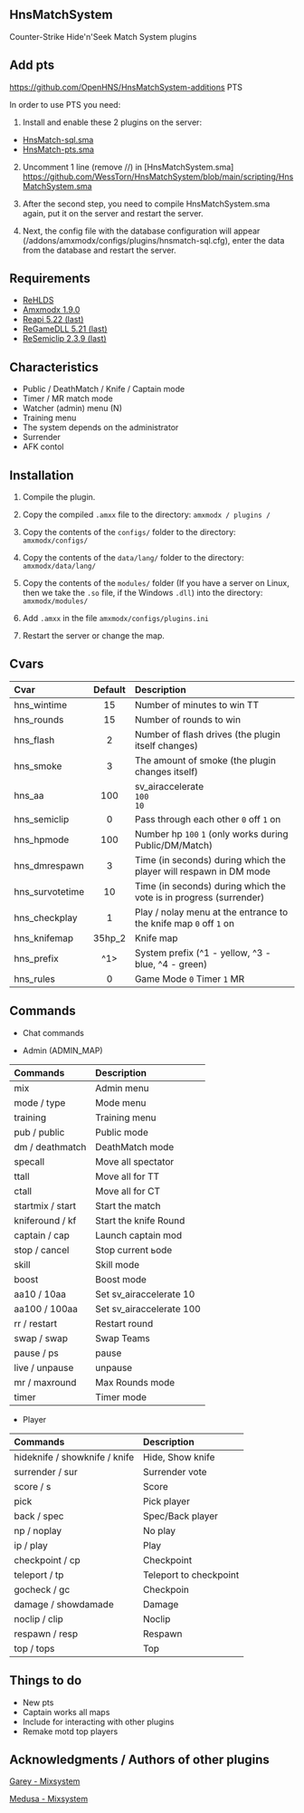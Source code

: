 ## HnsMatchSystem
Counter-Strike Hide'n'Seek Match System plugins

## Add pts
https://github.com/OpenHNS/HnsMatchSystem-additions PTS

In order to use PTS you need:
1. Install and enable these 2 plugins on the server:
- [HnsMatch-sql.sma](https://github.com/OpenHNS/HnsMatchSystem-additions/blob/main/scripting/HnsMatch-sql.sma)
- [HnsMatch-pts.sma](https://github.com/OpenHNS/HnsMatchSystem-additions/blob/main/scripting/HnsMatch-pts.sma)

2. Uncomment 1 line (remove //) in [HnsMatchSystem.sma] https://github.com/WessTorn/HnsMatchSystem/blob/main/scripting/HnsMatchSystem.sma

3. After the second step, you need to compile HnsMatchSystem.sma again, put it on the server and restart the server.

4. Next, the config file with the database configuration will appear (/addons/amxmodx/configs/plugins/hnsmatch-sql.cfg), enter the data from the database and restart the server.

## Requirements
- [ReHLDS](https://dev-cs.ru/resources/64/)
- [Amxmodx 1.9.0](https://dev-cs.ru/resources/405/)
- [Reapi 5.22 (last)](https://dev-cs.ru/resources/73/updates)
- [ReGameDLL 5.21 (last)](https://dev-cs.ru/resources/67/updates)
- [ReSemiclip 2.3.9 (last)](https://dev-cs.ru/resources/71/updates)

## Characteristics
- Public / DeathMatch / Knife / Captain mode
- Timer / MR match mode
- Watcher (admin) menu (N)
- Training menu
- The system depends on the administrator
- Surrender
- AFK contol

## Installation
 
1. Compile the plugin.

2. Copy the compiled `.amxx` file to the directory: `amxmodx / plugins /`

3. Copy the contents of the `configs/` folder to the directory: `amxmodx/configs/`

4. Copy the contents of the `data/lang/` folder to the directory: `amxmodx/data/lang/`

5. Copy the contents of the `modules/` folder (If you have a server on Linux, then we take the `.so` file, if the Windows `.dll`) into the directory: `amxmodx/modules/`

6. Add `.amxx` in the file `amxmodx/configs/plugins.ini`

7. Restart the server or change the map.

## Cvars

| Cvar                 | Default    | Description |
| :------------------- | :--------: | :--------------------------------------------------- |
| hns_wintime          | 15         | Number of minutes to win TT |
| hns_rounds           | 15         | Number of rounds to win |
| hns_flash	           | 2          | Number of flash drives (the plugin itself changes) |
| hns_smoke            | 3          | The amount of smoke (the plugin changes itself) |
| hns_aa               | 100        | sv_airaccelerate <br/>`100`<br/>`10`                          |
| hns_semiclip         | 0          | Pass through each other `0` off `1` on   |
| hns_hpmode           | 100        | Number hp `100` `1` (only works during Public/DM/Match) |
| hns_dmrespawn        | 3          | Time (in seconds) during which the player will respawn in DM mode |
| hns_survotetime      | 10         | Time (in seconds) during which the vote is in progress (surrender) |
| hns_checkplay        | 1          | Play / nolay menu at the entrance to the knife map `0` off `1` on |
| hns_knifemap         | 35hp_2     | Knife map |
| hns_prefix         | ^1>     | System prefix (^1 - yellow, ^3 - blue, ^4 - green) |
| hns_rules         | 0     | Game Mode `0` Timer `1` MR |

## Commands

- Chat commands

- Admin (ADMIN_MAP)

| Commands | Description |
| :------------------- |  :--------------------------------------------------- |
| mix | Admin menu |
| mode / type | Mode menu |
| training | Training menu |
| pub / public | Public mode |
| dm / deathmatch | DeathMatch mode |
| specall | Move all spectator |
| ttall |  Move all for TT |
| ctall | Move all for CT |
| startmix / start | Start the match |
| kniferound / kf | Start the knife Round |
| captain / cap | Launch сaptain mod |
| stop / cancel | Stop сurrent ьode  |
| skill | Skill mode |
| boost | Boost mode |
| aa10 / 10aa | Set sv_airaccelerate 10 |
| aa100 / 100aa | Set sv_airaccelerate 100 |
| rr / restart | Restart round |
| swap / swap | Swap Teams |
| pause / ps | pause |
| live / unpause | unpause |
| mr / maxround | Max Rounds mode |
| timer | Timer mode |

- Player

| Commands | Description |
| :------------------- |  :--------------------------------------------------- |
| hideknife / showknife / knife | Hide, Show knife |
| surrender / sur | Surrender vote |
| score / s | Score |
| pick | Pick player |
| back / spec | Spec/Back player |
| np / noplay | No play |
| ip / play |Play |
| checkpoint / cp |Сheckpoint |
| teleport / tp | Teleport to checkpoint |
| gocheck / gc |Сheckpoin |
| damage / showdamade | Damage |
| noclip / clip | Noclip |
| respawn / resp | Respawn |
| top / tops |Top |



## Things to do
- New pts
- Captain works all maps
- Include for interacting with other plugins
- Remake motd top players

## Acknowledgments / Authors of other plugins
[Garey - Мixsystem](https://github.com/Garey27)

[Medusa - Мixsystem](https://dev-cs.ru/members/65/)
